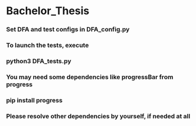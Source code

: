 # Bachelor_Thesis

### Set DFA and test configs in DFA_config.py

### To launch the tests, execute
### python3 DFA_tests.py

### You may need some dependencies like progressBar from progress
### pip install progress 

### Please resolve other dependencies by yourself, if needed at all

